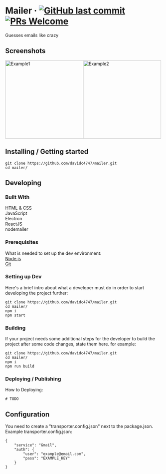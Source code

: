 # Mailer &middot; [![GitHub last commit](https://img.shields.io/github/last-commit/davidc4747/mailer.svg)](https://github.com/davidc4747/mailer) [![PRs Welcome](https://img.shields.io/badge/PRs-welcome-brightgreen.svg)](https://github.com/davidc4747/mailer/pulls)

Guesses emails like crazy

## Screenshots

<img src="demos/shot1" alt="Example1" width="250" style="float: left;">
<img src="demos/shot2" alt="Example2" width="250" style="">   

## Installing / Getting started

```shell
git clone https://github.com/davidc4747/mailer.git
cd mailer/
```

## Developing

### Built With
HTML & CSS  
JavaScript  
Electron  
ReactJS  
nodemailer  

### Prerequisites
What is needed to set up the dev environment:  
[Node.js](https://nodejs.org/en/)  
[Git](https://git-scm.com/)  


### Setting up Dev

Here's a brief intro about what a developer must do in order to start developing
the project further:

```shell
git clone https://github.com/davidc4747/mailer.git
cd mailer/
npm i
npm start
```

### Building

If your project needs some additional steps for the developer to build the
project after some code changes, state them here. for example:

```shell
git clone https://github.com/davidc4747/mailer.git
cd mailer/
npm i
npm run build
```

### Deploying / Publishing

How to Deploying: 

```shell
# TODO
```

## Configuration

You need to create a "transporter.config.json" next to the package.json.  
Example transporter.config.json:  

```shell
{
	"service": "Gmail",
	"auth": {
		"user": "example@email.com",
		"pass": "EXAMPLE_KEY"
	}
}
```
